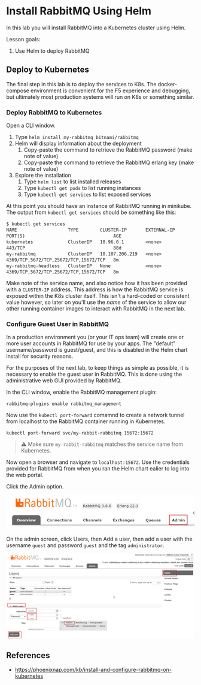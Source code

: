 # Install RabbitMQ Using Helm

In this lab you will install RabbitMQ into a Kubernetes cluster using Helm.

Lesson goals:

1. Use Helm to deploy RabbitMQ

## Deploy to Kubernetes

The final step in this lab is to deploy the services to K8s. The docker-compose environment is convenient for the F5 experience and debugging, but ultimately most production systems will run on K8s or something similar.

### Deploy RabbitMQ to Kubernetes

Open a CLI window.

1. Type `helm install my-rabbitmq bitnami/rabbitmq`
1. Helm will display information about the deployment
   1. Copy-paste the command to retrieve the RabbitMQ password (make note of value)
   1. Copy-paste the command to retrieve the RabbitMQ erlang key (make note of value)
1. Explore the installation
   1. Type `helm list` to list installed releases
   1. Type `kubectl get pods` to list running instances
   1. Type `kubectl get services` to list exposed services

At this point you should have an instance of RabbitMQ running in minikube. The output from `kubectl get services` should be something like this:

```text
$ kubectl get services
NAME                   TYPE        CLUSTER-IP       EXTERNAL-IP   PORT(S)                                 AGE
kubernetes             ClusterIP   10.96.0.1        <none>        443/TCP                                 88d
my-rabbitmq            ClusterIP   10.107.206.219   <none>        4369/TCP,5672/TCP,25672/TCP,15672/TCP   8m
my-rabbitmq-headless   ClusterIP   None             <none>        4369/TCP,5672/TCP,25672/TCP,15672/TCP   8m
```

Make note of the service name, and also notice how it has been provided with a `CLUSTER-IP` address. This address is how the RabbitMQ service is exposed within the K8s cluster itself. This isn't a hard-coded or consistent value however, so later on you'll use the _name_ of the service to allow our other running container images to interact with RabbitMQ in the next lab.

### Configure Guest User in RabbitMQ

In a production environment you (or your IT ops team) will create one or more user accounts in RabbitMQ for use by your apps. The "default" username/password is guest/guest, and this is disabled in the Helm chart install for security reasons.

For the purposes of the next lab, to keep things as simple as possible, it is necessary to enable the guest user in RabbitMQ. This is done using the administrative web GUI provided by RabbitMQ.

In the CLI window, enable the RabbitMQ management plugin:

```text
rabbitmq-plugins enable rabbitmq_management
```

Now use the `kubectl port-forward` comamnd to create a network tunnel from localhost to the RabbitMQ container running in Kubernetes.

```text
kubectl port-forward svc/my-rabbit-rabbitmq 15672:15672
```

> ⚠ Make sure `my-rabbit-rabbitmq` matches the service name from Kubernetes.

Now open a browser and navigate to `localhost:15672`. Use the credentials provided for RabbitMQ from when you ran the Helm chart ealier to log into the web portal.

Click the Admin option.

![RabbitMQ admin](images/rabbit-admin.png)

On the admin screen, click Users, then Add a user, then add a user with the username `guest` and password `guest` and the tag `administrator`.

![Add user](images/rabbit-add-user.png)

## References

* https://phoenixnap.com/kb/install-and-configure-rabbitmq-on-kubernetes
